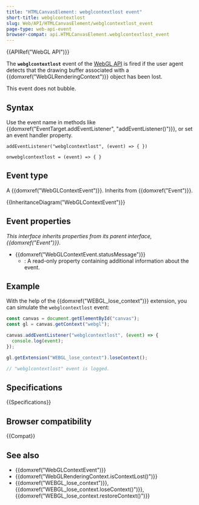 ```yaml
---
title: "HTMLCanvasElement: webglcontextlost event"
short-title: webglcontextlost
slug: Web/API/HTMLCanvasElement/webglcontextlost_event
page-type: web-api-event
browser-compat: api.HTMLCanvasElement.webglcontextlost_event
---
```


{{APIRef("WebGL API")}}

The **`webglcontextlost`** event of the [WebGL API](/en-US/docs/Web/API/WebGL_API) is fired if the user agent detects that the drawing buffer associated with a {{domxref("WebGLRenderingContext")}} object has been lost.

This event does not bubble.

## Syntax

Use the event name in methods like {{domxref("EventTarget.addEventListener", "addEventListener()")}}, or set an event handler property.

```js-nolint
addEventListener("webglcontextlost", (event) => { })

onwebglcontextlost = (event) => { }
```

## Event type

A {{domxref("WebGLContextEvent")}}. Inherits from {{domxref("Event")}}.

{{InheritanceDiagram("WebGLContextEvent")}}

## Event properties

_This interface inherits properties from its parent interface, {{domxref("Event")}}._

- {{domxref("WebGLContextEvent.statusMessage")}}
  - : A read-only property containing additional information about the event.

## Example

With the help of the {{domxref("WEBGL_lose_context")}} extension, you can simulate the `webglcontextlost` event:

```js
const canvas = document.getElementById("canvas");
const gl = canvas.getContext("webgl");

canvas.addEventListener("webglcontextlost", (event) => {
  console.log(event);
});

gl.getExtension("WEBGL_lose_context").loseContext();

// "webglcontextlost" event is logged.
```

## Specifications

{{Specifications}}

## Browser compatibility

{{Compat}}

## See also

- {{domxref("WebGLContextEvent")}}
- {{domxref("WebGLRenderingContext.isContextLost()")}}
- {{domxref("WEBGL_lose_context")}}, {{domxref("WEBGL_lose_context.loseContext()")}}, {{domxref("WEBGL_lose_context.restoreContext()")}}
